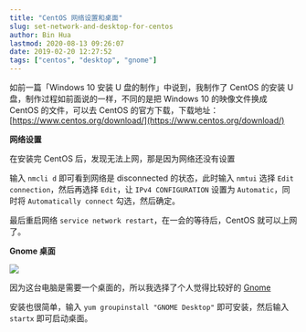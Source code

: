 ```yaml
---
title: "CentOS 网络设置和桌面"
slug: set-network-and-desktop-for-centos
author: Bin Hua
lastmod: 2020-08-13 09:26:07
date: 2019-02-20 12:27:52
tags: ["centos", "desktop", "gnome"]
---
```


如前一篇「Windows 10 安装 U 盘的制作」中说到，我制作了 CentOS 的安装 U 盘，制作过程如前面说的一样，不同的是把 Windows 10 的映像文件换成 CentOS 的文件，可以去 CentOS 的官方下载，下载地址：[https://www.centos.org/download/](https://www.centos.org/download/)

**网络设置**

在安装完 CentOS 后，发现无法上网，那是因为网络还没有设置

输入 `nmcli d` 即可看到网络是 disconnected 的状态，此时输入 `nmtui` 选择 `Edit connection`，然后再选择 `Edit`，让 `IPv4 CONFIGURATION` 设置为 `Automatic`，同时将 `Automatically connect` 勾选，然后确定。

最后重启网络 `service network restart`，在一会的等待后，CentOS 就可以上网了。

**Gnome 桌面**

![](/imgs/set-network-and-desktop-for-centos.png)

因为这台电脑是需要一个桌面的，所以我选择了个人觉得比较好的 [Gnome](http://gnome.org)

安装也很简单，输入 `yum groupinstall "GNOME Desktop"` 即可安装，然后输入 `startx` 即可启动桌面。